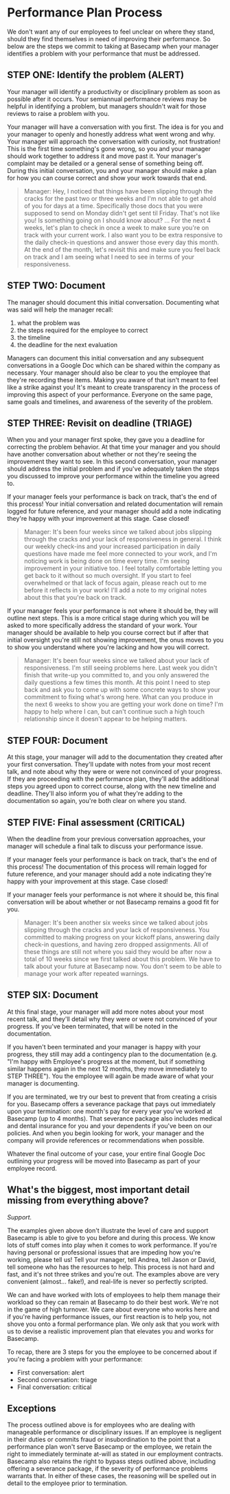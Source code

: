 # Performance Plan Process

We don't want any of our employees to feel unclear on where they stand, should they find themselves in need of improving their performance. So below are the steps we commit to taking at Basecamp when your manager identifies a problem with your performance that must be addressed. 

## STEP ONE: Identify the problem (ALERT)
Your manager will identify a productivity or disciplinary problem as soon as possible after it occurs. Your semiannual performance reviews may be helpful in identifying a problem, but managers shouldn't wait for those reviews to raise a problem with you. 

Your manager will have a conversation with you first. The idea is for you and your manager to openly and honestly address what went wrong and why. Your manager will approach the conversation with curiosity, not frustration! This is the first time something's gone wrong, so you and your manager should work together to address it and move past it. Your manager's complaint may be detailed or a general sense of something being off. During this initial conversation, you and your manager should make a plan for how you can course correct and show your work towards that end. 

> Manager: Hey, I noticed that things have been slipping through the cracks for the past two or three weeks and I'm not able to get ahold of you for days at a time. Specifically those docs that you were supposed to send on Monday didn't get sent til Friday. That's not like you! Is something going on I should know about? ... For the next 4 weeks, let's plan to check in once a week to make sure you're on track with your current work. I also want you to be extra responsive to the daily check-in questions and answer those every day this month. At the end of the month, let's revisit this and make sure you feel back on track and I am seeing what I need to see in terms of your responsiveness. 

## STEP TWO: Document
The manager should document this initial conversation. Documenting what was said will help the manager recall:
1) what the problem was
2) the steps required for the employee to correct
3) the timeline
4) the deadline for the next evaluation

Managers can document this initial conversation and any subsequent conversations in a Google Doc which can be shared within the company as necessary. Your manager should also be clear to you the employee that they're recording these items. Making you aware of that isn't meant to feel like a strike against you! It's meant to create transparency in the process of improving this aspect of your performance. Everyone on the same page, same goals and timelines, and awareness of the severity of the problem.    

## STEP THREE: Revisit on deadline (TRIAGE)
When you and your manager first spoke, they gave you a deadline for correcting the problem behavior. At that time your manager and you should have another conversation about whether or not they're seeing the improvement they want to see. In this second conversation, your manager should address the initial problem and if you've adequately taken the steps you discussed to improve your performance within the timeline you agreed to. 

If your manager feels your performance is back on track, that's the end of this process! Your initial conversation and related documentation will remain logged for future reference, and your manager should add a note indicating they're happy with your improvement at this stage. Case closed!

> Manager: It's been four weeks since we talked about jobs slipping through the cracks and your lack of responsiveness in general. I think our weekly check-ins and your increased participation in daily questions have made me feel more connected to your work, and I'm noticing work is being done on time every time. I'm seeing improvement in your initiative too. I feel totally comfortable letting you get back to it without so much oversight. If you start to feel overwhelmed or that lack of focus again, please reach out to me before it reflects in your work! I'll add a note to my original notes about this that you're back on track.

If your manager feels your performance is not where it should be, they will outline next steps. This is a more critical stage during which you will be asked to more specifically address the standard of your work. Your manager should be available to help you course correct but if after that initial oversight you're still not showing improvement, the onus moves to you to show you understand where you're lacking and how you will correct.

> Manager: It's been four weeks since we talked about your lack of responsiveness. I'm still seeing problems here. Last week you didn't finish that write-up you committed to, and you only answered the daily questions a few times this month. At this point I need to step back and ask you to come up with some concrete ways to show your commitment to fixing what's wrong here. What can you produce in the next 6 weeks to show you are getting your work done on time? I'm happy to help where I can, but can't continue such a high touch relationship since it doesn't appear to be helping matters.

## STEP FOUR: Document
At this stage, your manager will add to the documentation they created after your first conversation. They'll update with notes from your most recent talk, and note about why they were or were not convinced of your progress. If they are proceeding with the performance plan, they'll add the additional steps you agreed upon to correct course, along with the new timeline and deadline. They'll also inform you of what they're adding to the documentation so again, you're both clear on where you stand.

## STEP FIVE: Final assessment (CRITICAL)
When the deadline from your previous conversation approaches, your manager will schedule a final talk to discuss your performance issue. 

If your manager feels your performance is back on track, that's the end of this process! The documentation of this process will remain logged for future reference, and your manager should add a note indicating they're happy with your improvement at this stage. Case closed! 

If your manager feels your performance is not where it should be, this final conversation will be about whether or not Basecamp remains a good fit for you. 

> Manager: It's been another six weeks since we talked about jobs slipping through the cracks and your lack of responsiveness. You committed to making progress on your kickoff plans, answering daily check-in questions, and having zero dropped assignments. All of these things are still not where you said they would be after now a total of 10 weeks since we first talked about this problem. We have to talk about your future at Basecamp now. You don't seem to be able to manage your work after repeated warnings. 

## STEP SIX: Document
At this final stage, your manager will add more notes about your most recent talk, and they'll detail why they were or were not convinced of your progress. If you've been terminated, that will be noted in the documentation. 

If you haven't been terminated and your manager is happy with your progress, they still may add a contingency plan to the documentation (e.g. "I'm happy with Employee's progress at the moment, but if something similar happens again in the next 12 months, they move immediately to STEP THREE"). You the employee will again be made aware of what your manager is documenting.

If you are terminated, we try our best to prevent that from creating a crisis for you. Basecamp offers a severance package that pays out immediately upon your termination: one month's pay for every year you've worked at Basecamp (up to 4 months). That severance package also includes medical and dental insurance for you and your dependents if you've been on our policies. And when you begin looking for work, your manager and the company will provide references or recommendations when possible.

Whatever the final outcome of your case, your entire final Google Doc outlining your progress will be moved into Basecamp as part of your employee record. 

## What's the biggest, most important detail missing from everything above?
_Support._

The examples given above don't illustrate the level of care and support Basecamp is able to give to you before and during this process. We know lots of stuff comes into play when it comes to work performance. If you're having personal or professional issues that are impeding how you're working, please tell us! Tell your manager, tell Andrea, tell Jason or David, tell someone who has the resources to help. This process is not hard and fast, and it's not three strikes and you're out. The examples above are very convenient (almost... fake!), and real-life is never so perfectly scripted. 

We can and have worked with lots of employees to help them manage their workload so they can remain at Basecamp to do their best work. We're not in the game of high turnover. We care about everyone who works here and if you're having performance issues, our first reaction is to help you, not shove you onto a formal performance plan. We only ask that you work with us to devise a realistic improvement plan that elevates you and works for Basecamp.

To recap, there are 3 steps for you the employee to be concerned about if you're facing a problem with your performance:
- First conversation: alert 
- Second conversation: triage
- Final conversation: critical

## Exceptions
The process outlined above is for employees who are dealing with manageable performance or disciplinary issues. If an employee is negligent in their duties or commits fraud or insubordination to the point that a performance plan won't serve Basecamp or the employee, we retain the right to immediately terminate at-will as stated in our employment contracts. Basecamp also retains the right to bypass steps outlined above, including offering a severance package, if the severity of performance problems warrants that. In either of these cases, the reasoning will be spelled out in detail to the employee prior to termination.
